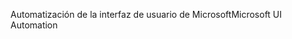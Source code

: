 <span data-ttu-id="71c2c-101">Automatización de la interfaz de usuario de Microsoft</span><span class="sxs-lookup"><span data-stu-id="71c2c-101">Microsoft UI Automation</span></span>